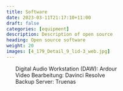 ```yaml
---
title: Software
date: 2023-03-11T21:17:10+11:00
draft: false
categories: [equipment]
description: Description of open source
heading: Open source software
weight: 20
images: [4_179_Detail_9_lid-3_web.jpg]
---
```

<ul>
Digital Audio Workstation (DAW): Ardour
<br>
Video Bearbeitung: Davinci Resolve
<br>
Backup Server: Truenas
<br>


